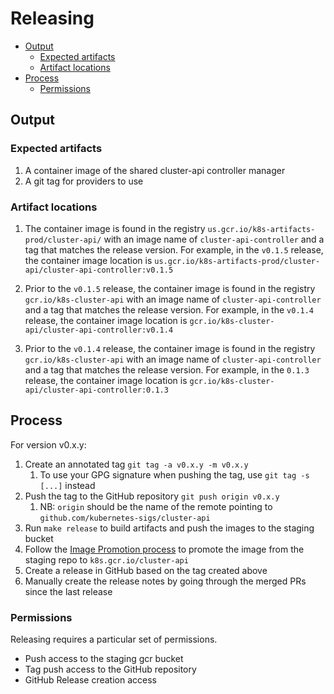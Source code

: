 # Releasing
<!-- START doctoc generated TOC please keep comment here to allow auto update -->
<!-- DON'T EDIT THIS SECTION, INSTEAD RE-RUN doctoc TO UPDATE -->


- [Output](#output)
  - [Expected artifacts](#expected-artifacts)
  - [Artifact locations](#artifact-locations)
- [Process](#process)
  - [Permissions](#permissions)

<!-- END doctoc generated TOC please keep comment here to allow auto update -->

## Output

### Expected artifacts

1. A container image of the shared cluster-api controller manager
2. A git tag for providers to use

### Artifact locations

1. The container image is found in the registry `us.gcr.io/k8s-artifacts-prod/cluster-api/` with an image
   name of `cluster-api-controller` and a tag that matches the release version. For
   example, in the `v0.1.5` release, the container image location is
   `us.gcr.io/k8s-artifacts-prod/cluster-api/cluster-api-controller:v0.1.5`

2. Prior to the `v0.1.5` release, the container image is found in the registry
   `gcr.io/k8s-cluster-api` with an image name of `cluster-api-controller` and a tag
   that matches the release version. For example, in the `v0.1.4` release, the container
   image location is `gcr.io/k8s-cluster-api/cluster-api-controller:v0.1.4`

3. Prior to the `v0.1.4` release, the container image is found in the
   registry `gcr.io/k8s-cluster-api` with an image name of `cluster-api-controller`
   and a tag that matches the release version. For example, in the `0.1.3` release,
   the container image location is `gcr.io/k8s-cluster-api/cluster-api-controller:0.1.3`

## Process

For version v0.x.y:

1. Create an annotated tag `git tag -a v0.x.y -m v0.x.y`
    1. To use your GPG signature when pushing the tag, use `git tag -s [...]` instead
1. Push the tag to the GitHub repository `git push origin v0.x.y`
    1. NB: `origin` should be the name of the remote pointing to `github.com/kubernetes-sigs/cluster-api`
1. Run `make release` to build artifacts and push the images to the staging bucket
1. Follow the [Image Promotion process](https://github.com/kubernetes/k8s.io/tree/master/k8s.gcr.io#image-promoter) to promote the image from the staging repo to `k8s.gcr.io/cluster-api`
1. Create a release in GitHub based on the tag created above
1. Manually create the release notes by going through the merged PRs since the last release

### Permissions

Releasing requires a particular set of permissions.

* Push access to the staging gcr bucket
* Tag push access to the GitHub repository
* GitHub Release creation access
